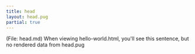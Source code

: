```yaml
---
title: head
layout: head.pug
partial: true
---
```


(File: head.md) When viewing hello-world.html, you'll see this sentence, but no rendered data from head.pug
